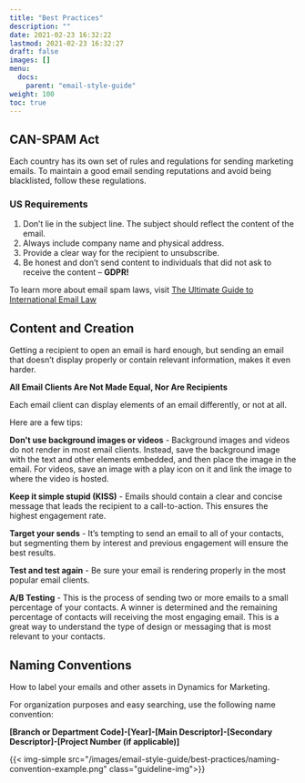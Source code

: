 ```yaml
---
title: "Best Practices"
description: ""
date: 2021-02-23 16:32:22
lastmod: 2021-02-23 16:32:27
draft: false
images: []
menu:
  docs:
    parent: "email-style-guide"
weight: 100
toc: true
---
```


## CAN-SPAM Act

Each country has its own set of rules and regulations for sending marketing emails. To maintain a good email sending reputations and avoid being blacklisted, follow these regulations.

### US Requirements

1. Don’t lie in the subject line. The subject should reflect the content of the email.
2. Always include company name and physical address.
3. Provide a clear way for the recipient to unsubscribe.
4. Be honest and don’t send content to individuals that did not ask to receive the content – **GDPR!**

To learn more about email spam laws, visit [The Ultimate Guide to International Email Law](https://www.litmus.com/blog/the-ultimate-guide-to-international-email-law-infographic/)

## Content and Creation
Getting a recipient to open an email is hard enough, but sending an email that doesn’t display properly or contain relevant information, makes it even harder.

**All Email Clients Are Not Made Equal, Nor Are Recipients**

Each email client can display elements of an email differently, or not at all.

Here are a few tips:

**Don't use background images or videos** -
Background images and videos do not render in most email clients.
Instead, save the background image with the text and other elements embedded, and then place the image in the email. For videos, save an image with a play icon on it and link the image to where the video is hosted.

**Keep it simple stupid (KISS)** -
Emails should contain a clear and concise message that leads the recipient to a call-to-action. This ensures the highest engagement rate.

**Target your sends** -
It’s tempting to send an email to all of your contacts, but segmenting them by interest and previous engagement will ensure the best results.

**Test and test again** -
Be sure your email is rendering properly in the most
popular email clients.

**A/B Testing** -
This is the process of sending two or more emails to a small percentage of your contacts. A winner is determined and the remaining percentage of contacts will receiving the most engaging email. This is a great way to understand the type of design or messaging that is most relevant to your contacts.

## Naming Conventions

How to label your emails and other assets in Dynamics for Marketing.

For organization purposes and easy searching, use the following name convention:

**[Branch or Department Code]-[Year]-[Main Descriptor]-[Secondary Descriptor]-[Project Number (if applicable)]**

{{< img-simple src="/images/email-style-guide/best-practices/naming-convention-example.png" class="guideline-img">}}
